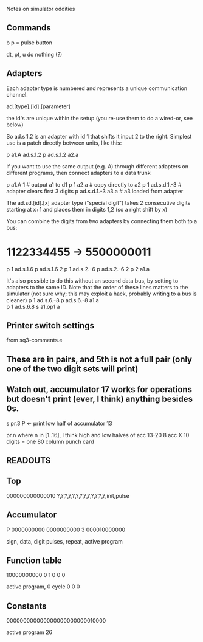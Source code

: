 Notes on simulator oddities


Commands
--------

b p = pulse button

dt, pt, u do nothing (?)


Adapters
--------
Each adapter type is numbered and represents a unique communication channel.

ad.[type].[id].[parameter]

the id's are unique within the setup (you re-use them to do a wired-or, see below)

So ad.s.1.2 is an adapter with id 1 that shifts it input 2 to the right. 
Simplest use is a patch directly between units, like this:

p a1.A ad.s.1.2
p ad.s.1.2 a2.a 

If you want to use the same output (e.g. A) through different adapters on
different programs, then connect adapters to a data trunk

p a1.A 1            # output a1 to d1
p 1 a2.a            # copy directly to a2
p 1 ad.s.d.1.-3     # adapter clears first 3 digits 
p ad.s.d.1.-3 a3.a  # a3 loaded from adapter

The ad.sd.[id].[x] adapter type ("special digit") takes 2 consecutive digits
starting at x+1 and places them in digits 1,2 (so a right shift by x)

You can combine the digits from two adapters by connecting them both to a bus:

# 1122334455 -> 5500000011
p 1 ad.s.1.6 
p ad.s.1.6 2
p 1 ad.s.2.-6 
p ad.s.2.-6 2
p 2 a1.a 

It's also possible to do this without an second data bus, by setting to adapters to the
same ID. Note that the order of these lines matters to the simulator 
(not sure why; this may exploit a hack, probably writing to a bus is cleaner)
p 1 ad.s.6.-8
p ad.s.6.-8 a1.a  
p 1 ad.s.6.8
s a1.op1 a


Printer switch settings
-----------------------

from sq3-comments.e
## These are in pairs, and 5th is not a full pair (only one of the two digit sets will print)
## Watch out, accumulator 17 works for operations but doesn't print (ever, I think) anything besides 0s.
s pr.3 P  <- print low half of accumulator 13

pr.n where n in [1..16], I think high and low halves of acc 13-20
8 acc X 10 digits = one 80 column punch card

READOUTS
--------

Top
---
000000000000010
?,?,?,?,?,?,?,?,?,?,?,?,?,init,pulse           


Accumulator
-----------

P 0000000000 0000000000 3 000010000000

sign, data, digit pulses, repeat, active program


Function table
--------------

10000000000 0 1 0 0 0

active program, 0 cycle 0 0 0 


Constants
---------

000000000000000000000000010000

active program 26